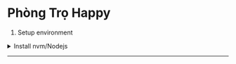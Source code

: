 # Phòng Trọ Happy
  1. Setup environment
<details lose="" align="left">
  <summary>
      Install nvm/Nodejs
  </summary>
<div align="center"> INSTALL<br>Link Dowload nvm or Nodejs </div> 
<br>
<p align="center">
    <a href="https://github.com/nvm-sh/nvm" alt="nvm">
        <img src="https://img.shields.io/badge/nvm-000000?style=for-the-badge&logo=nvm&logoColor=#5FA04E" /></a>
    <a href="https://nodejs.org/en" alt="Nodejs">
        <img src="https://img.shields.io/badge/nodejs-000000?style=for-the-badge&logo=nodedotjs&logoColor=#5FA04E" /></a>
</p>

<p align="center">Cài đặt nvm để dễ quảng lý, xóa bỏ version nodejs.</p>
<br>
- kiểm tra nvm sau khi cài đặt thành công.

```cmd
nvm -v
```
![image](https://github.com/user-attachments/assets/e73d06d5-7f96-49b5-9111-9eba5946ee90)

- Cài đặt version theo version Node bạn muốn (máy mình có sẵn ròi nên mình up ver lên á): `nvm istall <vX.Y.Z>`
```cmd
nvm istall v20.17.0
```
![image](https://github.com/user-attachments/assets/f9de76ba-add3-473d-9431-94f3d7045a39)

kiểm tra version các phiên bản Node hiện có: `nvm list`

```cmd
nvm list
```

![image](https://github.com/user-attachments/assets/f5a307e9-6495-40c3-a816-f1400bfc754c)


- dùng version: `$ nvm use <vX.Y.Z>` để chọn version node bạn muốn dùng.
  
```cmd
nvm use v20.17.0
```
![image](https://github.com/user-attachments/assets/227cde0d-ea0e-4bcd-bb92-96e639707f2d)

phiên bản bạn đang dùng sẽ có dấu `*`
<br>
![image](https://github.com/user-attachments/assets/afe351d2-88b3-4928-bbc7-aef56b67ac6c)

</details> 

---

